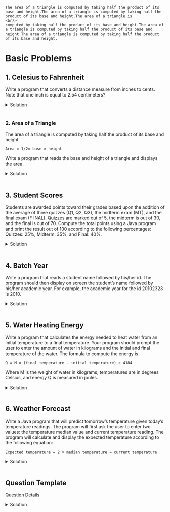 ```
The area of a triangle is computed by taking half the product of its base and height.The area of a triangle is computed by taking half the product of its base and height.The area of a triangle is 
<br/>
computed by taking half the product of its base and height.The area of a triangle is computed by taking half the product of its base and height.The area of a triangle is computed by taking half the product of its base and height.
```

# Basic Problems

## 1. Celesius to Fahrenheit

Write a program that converts a distance measure from inches to cents. Note that one inch is equal to 2.54
centimeters?
<details>
  <summary> Solution </summary>

```java
import java.util.Scanner;  // Import the Scanner class

class Main {
  public static void main(String[] args) {

    Scanner myScanner = new Scanner(System.in);  // Create a Scanner object

    System.out.println("Enter a measurment in inches: ");
    double inches = myScanner.nextDouble();
    double centimeters = inches * 2.54;
    System.out.println("The value in centimeters is: " + centimeters);  

    myScanner.close();

  }
}
```
</details>

<br/>

### 2. Area of a Triangle

The area of a triangle is computed by taking half the product of its base and height.

`Area = 1/2× base × height`

Write a program that reads the base and height of a triangle and displays the area.
<details>
  <summary> Solution </summary>

```java
import java.util.Scanner;  // Import the Scanner class

class Main {
  public static void main(String[] args) {

    Scanner myScanner = new Scanner(System.in);  // Create a Scanner object

    System.out.println("Enter triangle base followed by height: ");
    double base = myScanner.nextDouble();
    double height = myScanner.nextDouble();
    double area = 0.5 * base * height;
    System.out.println("The area of the  triangle is: " + area);  

    myScanner.close();

  }
}
```
</details>

<br/>

## 3. Student Scores

Students are awarded points toward their grades based upon the addition of the average of three quizzes
(Q1, Q2, Q3), the midterm exam (MT), and the final exam (F INAL). Quizzes are marked out of 5, the midterm
is out of 30, and the final is out of 70. Compute the total points using a Java program and print the result out
of 100 according to the following percentages: Quizzes: 25%, Midterm: 35%, and Final: 40%.
<details>
  <summary> Solution </summary>

```java
import java.util.Scanner;  // Import the Scanner class

class Main {
  public static void main(String[] args) {

    Scanner myScanner = new Scanner(System.in);  // Create a Scanner object

    System.out.println("Enter Q1: ");
    double quiz1 = myScanner.nextDouble();
    System.out.println("Enter Q2: ");
    double quiz2 = myScanner.nextDouble();
    System.out.println("Enter Q3: ");
    double quiz3 = myScanner.nextDouble();
    System.out.println("Enter Midterm: ");
    double midtermExam = myScanner.nextDouble();
    System.out.println("Enter Final: ");
    double finalExam = myScanner.nextDouble();

    double finalScore = (((quiz1+quiz2+quiz3)/15) * 100  * 0.25) 
    + ((midtermExam/30) * 100 * 0.35)  + ((finalExam/30) * 100 * 0.4) ;
    
    System.out.println("The final score is: " + finalScore);  

    myScanner.close();

  }
}
```
</details>

<br/>

## 4. Batch Year

Write a program that reads a student name followed by his/her id. The program should then display on screen
the student’s name followed by his/her academic year. For example, the academic year for the id 20102323 is
2010.
<details>
  <summary> Solution </summary>

```java
import java.util.Scanner;  // Import the Scanner class

class Main {
  public static void main(String[] args) {

    Scanner myScanner = new Scanner(System.in);  // Create a Scanner object

    System.out.println("Enter Name: ");
    String name = myScanner.nextLine();
    System.out.println("Enter an 8 digit ID: ");
    int id = myScanner.nextInt();
    int batchYear = id / 10000;

    System.out.println("The batch year for " + name + " is: " + batchYear);  

    myScanner.close();

  }
}
```
</details>

<br/>

## 5. Water Heating Energy

Write a program that calculates the energy needed to heat water from an initial temperature to a final temperature. Your program should prompt the user to enter the amount of water in kilograms and the initial and final temperature of the water. The formula to compute the energy is

`Q = M × (final temperature − initial temperature) × 4184`

Where M is the weight of water in kilograms, temperatures are in degrees Celsius, and energy Q is measured in
joules.
<details>
  <summary> Solution </summary>

```java
import java.util.Scanner;  // Import the Scanner class

class Main {
  public static void main(String[] args) {

    Scanner myScanner = new Scanner(System.in);  // Create a Scanner object

    System.out.println("Enter water amount (Kg): ");
    double mass = myScanner.nextDouble();
    System.out.println("Enter initial temperature: ");
    double initTemp = myScanner.nextDouble();
    System.out.println("Enter final temperature: ");
    double finalTemp = myScanner.nextDouble();
    
    double energyNeeded = mass * (finalTemp - initTemp) * 4184;

    System.out.println("The energy needed is" + energyNeeded + "joules");  

    myScanner.close();

  }
}
```
</details>

<br/>

## 6. Weather Forecast

Write a Java program that will predict tomorrow’s temperature given today’s temperature readings. The program
will first ask the user to enter two values: the temperature median value and current temperature reading. The
program will calculate and display the expected temperature according to the following equation:

`Expected temperature = 2 × median temperature − current temperature`
<details>
  <summary> Solution </summary>

```java
import java.util.Scanner;  // Import the Scanner class

class Main {
  public static void main(String[] args) {

    Scanner myScanner = new Scanner(System.in);  // Create a Scanner object

    System.out.println("Enter temperature median value: ");
    double medianTemp = myScanner.nextDouble();
    System.out.println("Enter current temperature: ");
    double currentTemp = myScanner.nextDouble();
    
    double expectedTemp =  2 * medianTemp - currentTemp;

    System.out.println("Expected temperature is" + expectedTemp);  

    myScanner.close();

  }
}
```
</details>

<br/>

## Question Template

Question Details
<details>
  <summary> Solution </summary>

```java

```
</details>